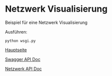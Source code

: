 # Netzwerk Visualisierung

Beispiel für eine Netzwerk Visualisierung


Ausführen:
```
python wsgi.py
```

[Hauptseite](http://127.0.0.1/)

[Swagger API Doc](http://127.0.0.1/api/doc)

[Netzwerk API Doc](http://127.0.0.1:5000/api/network/)


